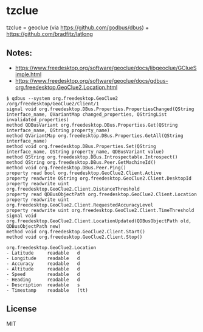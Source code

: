 # tzclue

tzclue = geoclue (via https://github.com/godbus/dbus) + https://github.com/bradfitz/latlong


## Notes:


- https://www.freedesktop.org/software/geoclue/docs/libgeoclue/GClueSimple.html
- https://www.freedesktop.org/software/geoclue/docs/gdbus-org.freedesktop.GeoClue2.Location.html

```console
$ qdbus --system org.freedesktop.GeoClue2 /org/freedesktop/GeoClue2/Client/1
signal void org.freedesktop.DBus.Properties.PropertiesChanged(QString interface_name, QVariantMap changed_properties, QStringList invalidated_properties)
method QDBusVariant org.freedesktop.DBus.Properties.Get(QString interface_name, QString property_name)
method QVariantMap org.freedesktop.DBus.Properties.GetAll(QString interface_name)
method void org.freedesktop.DBus.Properties.Set(QString interface_name, QString property_name, QDBusVariant value)
method QString org.freedesktop.DBus.Introspectable.Introspect()
method QString org.freedesktop.DBus.Peer.GetMachineId()
method void org.freedesktop.DBus.Peer.Ping()
property read bool org.freedesktop.GeoClue2.Client.Active
property readwrite QString org.freedesktop.GeoClue2.Client.DesktopId
property readwrite uint org.freedesktop.GeoClue2.Client.DistanceThreshold
property read QDBusObjectPath org.freedesktop.GeoClue2.Client.Location
property readwrite uint org.freedesktop.GeoClue2.Client.RequestedAccuracyLevel
property readwrite uint org.freedesktop.GeoClue2.Client.TimeThreshold
signal void org.freedesktop.GeoClue2.Client.LocationUpdated(QDBusObjectPath old, QDBusObjectPath new)
method void org.freedesktop.GeoClue2.Client.Start()
method void org.freedesktop.GeoClue2.Client.Stop()
```


```
org.freedesktop.GeoClue2.Location
- Latitude     readable   d
- Longitude    readable   d
- Accuracy     readable   d
- Altitude     readable   d
- Speed        readable   d
- Heading      readable   d
- Description  readable   s
- Timestamp    readable   (tt)
```

## License

MIT
